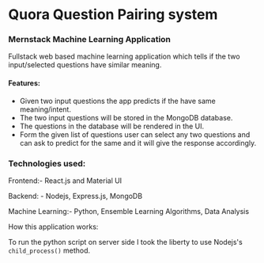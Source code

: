 # Quora Question Pairing system
### Mernstack Machine Learning Application

Fullstack web based machine learning application which tells if the two input/selected questions have similar meaning.

#### Features:
* Given two input questions the app predicts if the have same meaning/intent.
* The two input questions will be stored in the MongoDB database.
* The questions in the database will be rendered in the UI.
* Form the given list of questions user can select any two questions and can ask to predict for the same and it will give the response accordingly.

### Technologies used:

Frontend:- React.js and Material UI

Backend: - Nodejs, Express.js, MongoDB

Machine Learning:- Python, Ensemble Learning Algorithms, Data Analysis

How this application works:


To run the python script on server side I took the liberty to use Nodejs's `child_process()` method.

